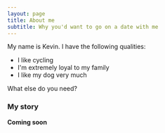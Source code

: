 ```yaml
---
layout: page
title: About me
subtitle: Why you'd want to go on a date with me
---
```


My name is Kevin. I have the following qualities:

- I like cycling
- I'm extremely loyal to my family
- I like my dog very much

What else do you need?

### My story

**Coming soon**
